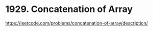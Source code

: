 # 1929. Concatenation of Array

<https://leetcode.com/problems/concatenation-of-array/description/>

